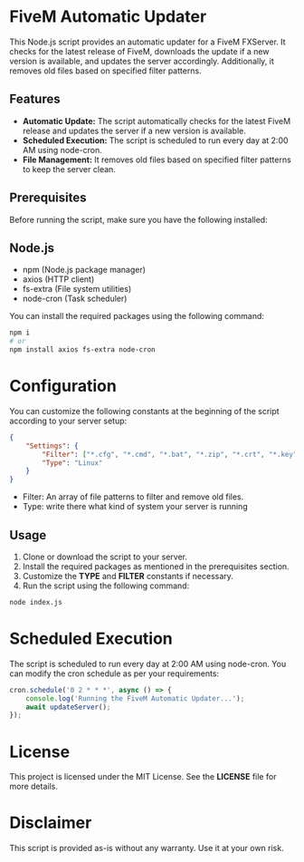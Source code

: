 # FiveM Automatic Updater
This Node.js script provides an automatic updater for a FiveM FXServer. It checks for the latest release of FiveM, downloads the update if a new version is available, and updates the server accordingly. Additionally, it removes old files based on specified filter patterns.

## Features
- **Automatic Update:** The script automatically checks for the latest FiveM release and updates the server if a new version is available.
- **Scheduled Execution:** The script is scheduled to run every day at 2:00 AM using node-cron.
- **File Management:** It removes old files based on specified filter patterns to keep the server clean.

## Prerequisites
Before running the script, make sure you have the following installed:

## Node.js
- npm (Node.js package manager)
- axios (HTTP client)
- fs-extra (File system utilities)
- node-cron (Task scheduler)

You can install the required packages using the following command:

```bash
npm i 
# or
npm install axios fs-extra node-cron
```
# Configuration
You can customize the following constants at the beginning of the script according to your server setup:

```Json
{
    "Settings": {
        "Filter": ["*.cfg", "*.cmd", "*.bat", "*.zip", "*.crt", "*.key", "resources", "cache", "*.tar.xz", "current-version", "*.json", "node_modules", "*.js"],
        "Type": "Linux"
    }
}
```
- Filter: An array of file patterns to filter and remove old files.
- Type: write there what kind of system your server is running
## Usage
1. Clone or download the script to your server.
2. Install the required packages as mentioned in the prerequisites section.
3. Customize the **TYPE** and **FILTER** constants if necessary.
4. Run the script using the following command:
```bash
node index.js
```

# Scheduled Execution
The script is scheduled to run every day at 2:00 AM using node-cron. You can modify the cron schedule as per your requirements:

```javascript
cron.schedule('0 2 * * *', async () => {
    console.log('Running the FiveM Automatic Updater...');
    await updateServer();
});
```
# License
This project is licensed under the MIT License. See the **LICENSE** file for more details.

# Disclaimer
This script is provided as-is without any warranty. Use it at your own risk.